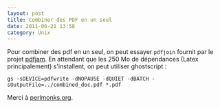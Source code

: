 ```yaml
---
layout: post
title: Combiner des PDF en un seul
date: 2011-06-21 13:58
category: Unix
---
```


Pour combiner des pdf en un seul, on peut essayer `pdfjoin` fournit par
le projet [pdfjam]. En attendant que les 250 Mo de dépendances (Latex
principalement) s'installent, on peut utiliser ghostscript :

    
    gs -sDEVICE=pdfwrite -dNOPAUSE -dQUIET -dBATCH -sOutputFile=../combined_doc.pdf *.pdf
    

Merci à [perlmonks.org].

[pdfjam]: http://www2.warwick.ac.uk/fac/sci/statistics/staff/academic-research/firth/software/pdfjam/ "pdfjam"
[perlmonks.org]: http://www.perlmonks.org/?node_id=470323

